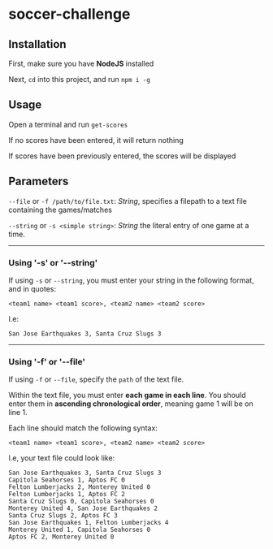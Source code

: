 # soccer-challenge

## Installation
First, make sure you have **NodeJS** installed

Next, `cd` into this project, and run `npm i -g`

## Usage

Open a terminal and run `get-scores`

If no scores have been entered, it will return nothing

If scores have been previously entered, the scores will be displayed

## Parameters

`--file` or `-f /path/to/file.txt`: *String*, specifies a filepath to a text file containing the games/matches

`--string` or `-s <simple string>`: *String* the literal entry of one game at a time.
___

### Using '-s' or '--string'

If using `-s` or `--string`, you must enter your string in the following format, and in quotes:

`<team1 name> <team1 score>, <team2 name> <team2 score>`

I.e: 

`San Jose Earthquakes 3, Santa Cruz Slugs 3`
___

### Using '-f' or '--file'

If using `-f` or `--file`, specify the `path` of the text file. 

Within the text file, you must enter **each game in each line**. You should enter them in **ascending chronological order**, meaning game 1 will be on line 1.

Each line should match the following syntax:

`<team1 name> <team1 score>, <team2 name> <team2 score>`

I.e, your text file could look like: 

```
San Jose Earthquakes 3, Santa Cruz Slugs 3
Capitola Seahorses 1, Aptos FC 0
Felton Lumberjacks 2, Monterey United 0
Felton Lumberjacks 1, Aptos FC 2
Santa Cruz Slugs 0, Capitola Seahorses 0
Monterey United 4, San Jose Earthquakes 2
Santa Cruz Slugs 2, Aptos FC 3
San Jose Earthquakes 1, Felton Lumberjacks 4
Monterey United 1, Capitola Seahorses 0
Aptos FC 2, Monterey United 0
```
